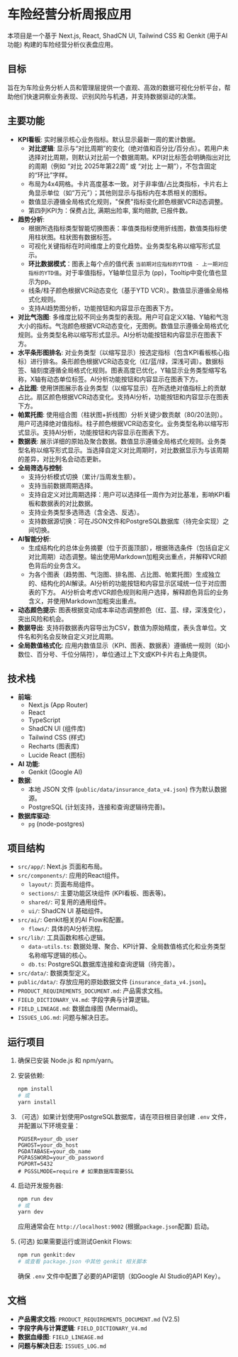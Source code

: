 
# 车险经营分析周报应用

本项目是一个基于 Next.js, React, ShadCN UI, Tailwind CSS 和 Genkit (用于AI功能) 构建的车险经营分析仪表盘应用。

## 目标

旨在为车险业务分析人员和管理层提供一个直观、高效的数据可视化分析平台，帮助他们快速洞察业务表现、识别风险与机遇，并支持数据驱动的决策。

## 主要功能

- **KPI看板**: 实时展示核心业务指标。默认显示最新一周的累计数据。
    - **对比逻辑**: 显示与“对比周期”的变化（绝对值和百分比/百分点）。若用户未选择对比周期，则默认对比前一个数据周期。KPI对比标签会明确指出对比的周期（例如 “对比 2025年第22周” 或 “对比 上一期”），不包含固定的“环比”字样。
    - 布局为4x4网格。卡片高度基本一致。对于非率值/占比类指标，卡片右上角显示单位（如“万元”）；其他则显示与指标内在本质相关的图标。
    - 数值显示遵循全局格式化规则，"保费"指标变化颜色根据VCR动态调整。
    - 第四列KPI为：保费占比, 满期出险率, 案均赔款, 已报件数。
- **趋势分析**:
    - 根据所选指标类型智能切换图表：率值类指标使用折线图，数值类指标使用柱状图。柱状图有数据标签。
    - 可视化关键指标在时间维度上的变化趋势。业务类型名称以缩写形式显示。
    - **环比数据模式**：图表上每个点的值代表 `当前期对应指标的YTD值 - 上一期对应指标的YTD值`。对于率值指标，Y轴单位显示为 (pp)，Tooltip中变化值也显示为pp。
    - 线条/柱子颜色根据VCR动态变化（基于YTD VCR）。数值显示遵循全局格式化规则。
    - 支持AI趋势图分析，功能按钮和内容显示在图表下方。
- **对比气泡图**: 多维度比较不同业务类型的表现。用户可自定义X轴、Y轴和气泡大小的指标。气泡颜色根据VCR动态变化，无图例。数值显示遵循全局格式化规则。业务类型名称以缩写形式显示。AI分析功能按钮和内容显示在图表下方。
- **水平条形图排名**: 对业务类型（以缩写显示）按选定指标（包含KPI看板核心指标）进行排名。条形颜色根据VCR动态变化（红/蓝/绿，深浅可调）。数据标签、轴刻度遵循全局格式化规则。图表高度已优化，Y轴显示业务类型缩写名称，X轴有动态单位标签。AI分析功能按钮和内容显示在图表下方。
- **占比图**: 使用饼图展示各业务类型（以缩写显示）在所选绝对值指标上的贡献占比。扇区颜色根据VCR动态变化。支持AI分析，功能按钮和内容显示在图表下方。
- **帕累托图**: 使用组合图（柱状图+折线图）分析关键少数贡献（80/20法则）。用户可选择绝对值指标。柱子颜色根据VCR动态变化。业务类型名称以缩写形式显示。支持AI分析，功能按钮和内容显示在图表下方。
- **数据表**: 展示详细的原始及聚合数据。数值显示遵循全局格式化规则。业务类型名称以缩写形式显示。当选择自定义对比周期时，对比数据显示为与该周期的差异，对比列名会动态更新。
- **全局筛选与控制**:
    - 支持分析模式切换（累计/当周发生额）。
    - 支持当前数据周期选择。
    - 支持自定义对比周期选择：用户可以选择任一周作为对比基准，影响KPI看板和数据表的对比数据。
    - 支持业务类型多选筛选（含全选、反选）。
    * 支持数据源切换：可在JSON文件和PostgreSQL数据库（待完全实现）之间切换。
- **AI智能分析**:
    - 生成结构化的总体业务摘要（位于页面顶部），根据筛选条件（包括自定义对比周期）动态调整。输出使用Markdown加粗突出重点，并解释VCR颜色背后的业务含义。
    - 为各个图表（趋势图、气泡图、排名图、占比图、帕累托图）生成独立的、结构化的AI解读。AI分析的功能按钮和内容显示区域统一位于对应图表的下方。 AI分析会考虑VCR颜色规则和用户选择，解释颜色背后的业务含义，并使用Markdown加粗突出重点。
- **动态颜色提示**: 图表根据变动成本率动态调整颜色（红、蓝、绿，深浅变化），突出风险和机会。
- **数据导出**: 支持将数据表内容导出为CSV，数值为原始精度，表头含单位。文件名和列名会反映自定义对比周期。
- **全局数值格式化**: 应用内数值显示（KPI、图表、数据表）遵循统一规则（如小数位、百分号、千位分隔符），单位通过上下文或KPI卡片右上角提供。

## 技术栈

- **前端**:
    - Next.js (App Router)
    - React
    - TypeScript
    - ShadCN UI (组件库)
    - Tailwind CSS (样式)
    - Recharts (图表库)
    - Lucide React (图标)
- **AI 功能**:
    - Genkit (Google AI)
- **数据**:
    - 本地 JSON 文件 (`public/data/insurance_data_v4.json`) 作为默认数据源。
    - PostgreSQL (计划支持，连接和查询逻辑待完善)。
- **数据库驱动**:
    - `pg` (node-postgres)

## 项目结构

- `src/app/`: Next.js 页面和布局。
- `src/components/`: 应用的React组件。
    - `layout/`: 页面布局组件。
    - `sections/`: 主要功能区块组件 (KPI看板、图表等)。
    - `shared/`: 可复用的通用组件。
    * `ui/`: ShadCN UI 基础组件。
- `src/ai/`: Genkit相关的AI Flow和配置。
    - `flows/`: 具体的AI分析流程。
- `src/lib/`: 工具函数和核心逻辑。
    - `data-utils.ts`: 数据处理、聚合、KPI计算、全局数值格式化和业务类型名称缩写逻辑的核心。
    - `db.ts`: PostgreSQL数据库连接和查询逻辑（待完善）。
- `src/data/`: 数据类型定义。
- `public/data/`: 存放应用的原始数据文件 (`insurance_data_v4.json`)。
- `PRODUCT_REQUIREMENTS_DOCUMENT.md`: 产品需求文档。
- `FIELD_DICTIONARY_V4.md`: 字段字典与计算逻辑。
- `FIELD_LINEAGE.md`: 数据血缘图 (Mermaid)。
- `ISSUES_LOG.md`: 问题与解决日志。

## 运行项目

1.  确保已安装 Node.js 和 npm/yarn。
2.  安装依赖:
    ```bash
    npm install
    # 或
    yarn install
    ```
3.  （可选）如果计划使用PostgreSQL数据库，请在项目根目录创建 `.env` 文件，并配置以下环境变量：
    ```env
    PGUSER=your_db_user
    PGHOST=your_db_host
    PGDATABASE=your_db_name
    PGPASSWORD=your_db_password
    PGPORT=5432
    # PGSSLMODE=require # 如果数据库需要SSL
    ```
4.  启动开发服务器:
    ```bash
    npm run dev
    # 或
    yarn dev
    ```
    应用通常会在 `http://localhost:9002` (根据`package.json`配置) 启动。

5.  (可选) 如果需要运行或测试Genkit Flows:
    ```bash
    npm run genkit:dev
    # 或查看 package.json 中其他 genkit 相关脚本
    ```
    确保 `.env` 文件中配置了必要的API密钥（如Google AI Studio的API Key）。

## 文档

- **产品需求文档**: `PRODUCT_REQUIREMENTS_DOCUMENT.md` (V2.5)
- **字段字典与计算逻辑**: `FIELD_DICTIONARY_V4.md`
- **数据血缘图**: `FIELD_LINEAGE.md`
- **问题与解决日志**: `ISSUES_LOG.md`

```
